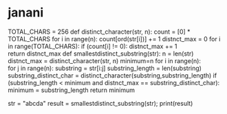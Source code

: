 # janani
TOTAL_CHARS = 256
def distinct_character(str, n): 
    count = [0] * TOTAL_CHARS
    for i in range(n): 
        count[ord(str[i])] += 1
    distnct_max = 0
    for i in range(TOTAL_CHARS): 
        if (count[i] != 0): 
              distnct_max += 1    
    return  distnct_max
def smallestdistinct_substring(str):
    n = len(str)    
    distnct_max = distinct_character(str, n)
    minimum=n
    for i in range(n):   
        for j in range(n): 
            substring = str[i:j] 
            substring_length = len(substring) 
            substring_distinct_char = distinct_character(substring,substring_length)
            if (substring_length < minimum and distnct_max == substring_distinct_char):
                minimum = substring_length 
    return minimum
  
str = "abcda"
result = smallestdistinct_substring(str); 
print(result) 
